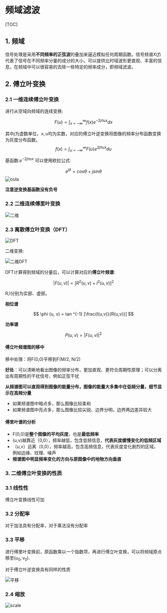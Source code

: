 # 频域滤波



[TOC]

## 1. 频域

信号处理是采用**不同频率的正弦波**的叠加来逼近模拟任何周期函数。信号频谱$X(f)$代表了信号在不同频率分量的成分的大小，可以提供比时域波形更直观、丰富的信息。在频域中可以很容易的去除一些特定的频率成分，即频域滤波。

## 2. 傅立叶变换

### 2.1 一维连续傅立叶变换

进行从空域向频域的连续变换:

$$
F(u) = \int _{x=-\infty}^{\infty}f(x)e^{-2j\pi ux}dx
$$


其中$j$为虚数单位，$x,u$均为实数，对应的傅立叶逆变换将图像的频率分布函数变换为灰度分布函数。
$$
f(x) = \int _{u = -\infty} ^{\infty} F(u) e ^{2j\pi ux} du
$$


基函数:$e ^{-2j \pi ux}$ 可以使用欧拉公式:

$$
e ^{j \theta} = cos \theta + j sin\theta
$$
![oula](http://media.innohub.top/190521-oula.png)

**注意逆变换基函数没有负号**

### 2.2 二维连续傅里叶变换

![二维](http://media.innohub.top/190521-fu2.png)

### 2.3 离散傅立叶变换（DFT）

![DFT](http://media.innohub.top/190521-dft.png)

二维变换:

![二维DFT](http://media.innohub.top/190521-dft2.png)

DFT计算得到频域的分量后，可以计算对应的**傅立叶频谱**:

$$
|F(u, v)| = [R ^2(u, v) + I ^2 (u,v)]^2
$$

R,I分别为实部、虚部。

**相位谱**

$$
\phi (u, v) = tan ^{-1} [\frac{I(u,v)}{R(u,v)}]
$$

**功率谱**

$$
P(u,v) = |F(u,v)| ^2
$$

#### 傅立叶频谱图的移中

移中处理：将F(0,0)平移到F(M/2, N/2)

**好处**：可以清晰地看出图像的频率分布，更加直观、更符合周期性原理；可以分离出有周期性的干扰信号，例如正弦干扰

**从频谱图可以直观得到图像的能量分布，图像的能量大多集中在低频分量，细节显示在高频分量**

+ 如果频谱图中暗点多，那么图像比较柔和
+ 如果频谱图中亮点多，那么图像比较尖锐、边界分明，边界两边差异较大

#### 傅里叶谱的分析

+ F(0,0)是**整个图像的平均灰度**，也是**最低频率**
+ (u,v)越靠近（0,0），频率越低，包含低频信息，**代表灰度缓慢变化的低频区域**
+ （u,v）远离（0,0），频率越高，包含高频信息，代表灰度变化剧烈的区域，例如边缘、纹理、噪声
+ **频谱图中明显频率变化的方向与原图像中的地物方向垂直**

### 3. 二维傅立叶变换的性质

### 3.1 线性性

傅立叶变换线性可加

### 3.2 分配率

对于加法具有分配率，对于乘法没有分配率

### 3.3 平移

进行傅里叶变换前，原函数乘以一个指数项，再进行傅立叶变换，可以将频域原点移至($u_0, v_0$).

对于傅立叶逆变换具有同样的性质

![平移](http://media.innohub.top/190521-tran.png)

### 2.4 缩放

![scale](http://media.innohub.top/190521-sca.png)











